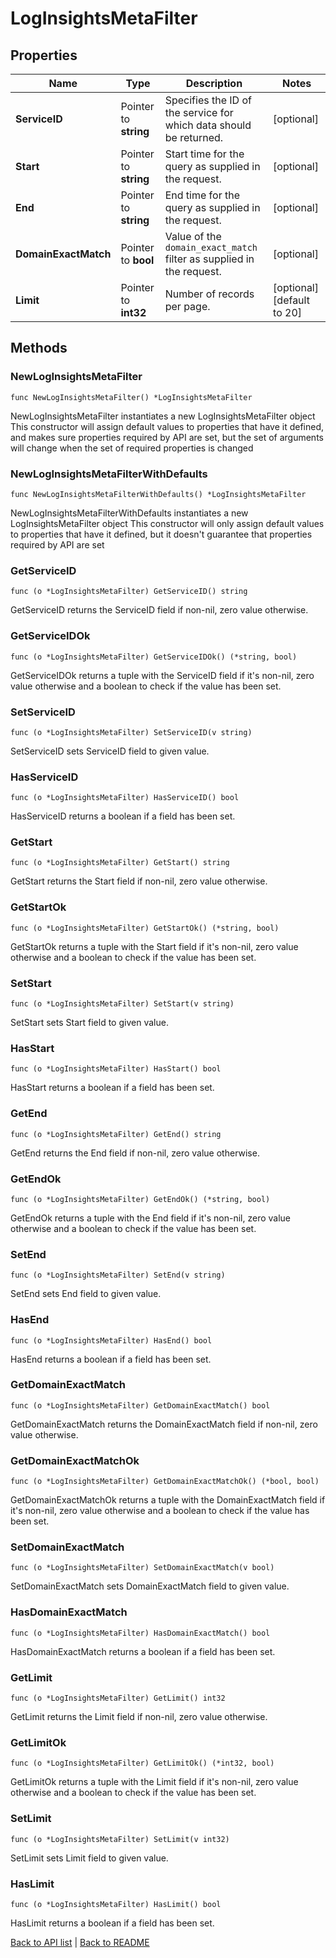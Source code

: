 # LogInsightsMetaFilter

## Properties

Name | Type | Description | Notes
------------ | ------------- | ------------- | -------------
**ServiceID** | Pointer to **string** | Specifies the ID of the service for which data should be returned. | [optional] 
**Start** | Pointer to **string** | Start time for the query as supplied in the request. | [optional] 
**End** | Pointer to **string** | End time for the query as supplied in the request. | [optional] 
**DomainExactMatch** | Pointer to **bool** | Value of the `domain_exact_match` filter as supplied in the request. | [optional] 
**Limit** | Pointer to **int32** | Number of records per page. | [optional] [default to 20]

## Methods

### NewLogInsightsMetaFilter

`func NewLogInsightsMetaFilter() *LogInsightsMetaFilter`

NewLogInsightsMetaFilter instantiates a new LogInsightsMetaFilter object
This constructor will assign default values to properties that have it defined,
and makes sure properties required by API are set, but the set of arguments
will change when the set of required properties is changed

### NewLogInsightsMetaFilterWithDefaults

`func NewLogInsightsMetaFilterWithDefaults() *LogInsightsMetaFilter`

NewLogInsightsMetaFilterWithDefaults instantiates a new LogInsightsMetaFilter object
This constructor will only assign default values to properties that have it defined,
but it doesn't guarantee that properties required by API are set

### GetServiceID

`func (o *LogInsightsMetaFilter) GetServiceID() string`

GetServiceID returns the ServiceID field if non-nil, zero value otherwise.

### GetServiceIDOk

`func (o *LogInsightsMetaFilter) GetServiceIDOk() (*string, bool)`

GetServiceIDOk returns a tuple with the ServiceID field if it's non-nil, zero value otherwise
and a boolean to check if the value has been set.

### SetServiceID

`func (o *LogInsightsMetaFilter) SetServiceID(v string)`

SetServiceID sets ServiceID field to given value.

### HasServiceID

`func (o *LogInsightsMetaFilter) HasServiceID() bool`

HasServiceID returns a boolean if a field has been set.

### GetStart

`func (o *LogInsightsMetaFilter) GetStart() string`

GetStart returns the Start field if non-nil, zero value otherwise.

### GetStartOk

`func (o *LogInsightsMetaFilter) GetStartOk() (*string, bool)`

GetStartOk returns a tuple with the Start field if it's non-nil, zero value otherwise
and a boolean to check if the value has been set.

### SetStart

`func (o *LogInsightsMetaFilter) SetStart(v string)`

SetStart sets Start field to given value.

### HasStart

`func (o *LogInsightsMetaFilter) HasStart() bool`

HasStart returns a boolean if a field has been set.

### GetEnd

`func (o *LogInsightsMetaFilter) GetEnd() string`

GetEnd returns the End field if non-nil, zero value otherwise.

### GetEndOk

`func (o *LogInsightsMetaFilter) GetEndOk() (*string, bool)`

GetEndOk returns a tuple with the End field if it's non-nil, zero value otherwise
and a boolean to check if the value has been set.

### SetEnd

`func (o *LogInsightsMetaFilter) SetEnd(v string)`

SetEnd sets End field to given value.

### HasEnd

`func (o *LogInsightsMetaFilter) HasEnd() bool`

HasEnd returns a boolean if a field has been set.

### GetDomainExactMatch

`func (o *LogInsightsMetaFilter) GetDomainExactMatch() bool`

GetDomainExactMatch returns the DomainExactMatch field if non-nil, zero value otherwise.

### GetDomainExactMatchOk

`func (o *LogInsightsMetaFilter) GetDomainExactMatchOk() (*bool, bool)`

GetDomainExactMatchOk returns a tuple with the DomainExactMatch field if it's non-nil, zero value otherwise
and a boolean to check if the value has been set.

### SetDomainExactMatch

`func (o *LogInsightsMetaFilter) SetDomainExactMatch(v bool)`

SetDomainExactMatch sets DomainExactMatch field to given value.

### HasDomainExactMatch

`func (o *LogInsightsMetaFilter) HasDomainExactMatch() bool`

HasDomainExactMatch returns a boolean if a field has been set.

### GetLimit

`func (o *LogInsightsMetaFilter) GetLimit() int32`

GetLimit returns the Limit field if non-nil, zero value otherwise.

### GetLimitOk

`func (o *LogInsightsMetaFilter) GetLimitOk() (*int32, bool)`

GetLimitOk returns a tuple with the Limit field if it's non-nil, zero value otherwise
and a boolean to check if the value has been set.

### SetLimit

`func (o *LogInsightsMetaFilter) SetLimit(v int32)`

SetLimit sets Limit field to given value.

### HasLimit

`func (o *LogInsightsMetaFilter) HasLimit() bool`

HasLimit returns a boolean if a field has been set.


[Back to API list](../README.md#documentation-for-api-endpoints) | [Back to README](../README.md)
